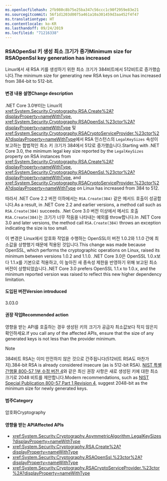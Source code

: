 ```yaml
---
ms.openlocfilehash: 2fb980c8b75e25ba347c56ccc1c90f2959e83e21
ms.sourcegitcommit: 56f1d1203d0075a461a10a301459d3aa452f4f47
ms.translationtype: HT
ms.contentlocale: ko-KR
ms.lasthandoff: 09/24/2019
ms.locfileid: "71216338"
---
```

### <a name="minimum-size-for-rsaopenssl-key-generation-has-increased"></a><span data-ttu-id="c863d-101">RSAOpenSsl 키 생성 최소 크기가 증가</span><span class="sxs-lookup"><span data-stu-id="c863d-101">Minimum size for RSAOpenSsl key generation has increased</span></span>

<span data-ttu-id="c863d-102">Linux에서 새 RSA 키를 생성하기 위한 최소 크기가 384비트에서 512비트로 증가했습니다.</span><span class="sxs-lookup"><span data-stu-id="c863d-102">The minimum size for generating new RSA keys on Linux has increased from 384-bit to 512-bit.</span></span>

#### <a name="change-description"></a><span data-ttu-id="c863d-103">변경 내용 설명</span><span class="sxs-lookup"><span data-stu-id="c863d-103">Change description</span></span>

<span data-ttu-id="c863d-104">.NET Core 3.0부터는 Linux의 <xref:System.Security.Cryptography.RSA.Create%2A?displayProperty=nameWithType>, <xref:System.Security.Cryptography.RSAOpenSsl.%23ctor%2A?displayProperty=nameWithType> 및 <xref:System.Security.Cryptography.RSACryptoServiceProvider.%23ctor%2A?displayProperty=nameWithType>에서 RSA 인스턴스의 `LegalKeySizes` 속성이 보고하는 합법적인 최소 키 크기가 384에서 512로 증가했습니다.</span><span class="sxs-lookup"><span data-stu-id="c863d-104">Starting with .NET Core 3.0, the minimum legal key size reported by the `LegalKeySizes` property on RSA instances from <xref:System.Security.Cryptography.RSA.Create%2A?displayProperty=nameWithType>, <xref:System.Security.Cryptography.RSAOpenSsl.%23ctor%2A?displayProperty=nameWithType>, and <xref:System.Security.Cryptography.RSACryptoServiceProvider.%23ctor%2A?displayProperty=nameWithType> on Linux has increased from 384 to 512.</span></span>

<span data-ttu-id="c863d-105">따라서 .NET Core 2.2 버전 이하에서는 `RSA.Create(384)` 같은 메서드 호출이 성공합니다.</span><span class="sxs-lookup"><span data-stu-id="c863d-105">As a result, in .NET Core 2.2 and earlier versions, a method call such as `RSA.Create(384)` succeeds.</span></span> <span data-ttu-id="c863d-106">.Net Core 3.0 버전 이상에서 메서드 호출 `RSA.Create(384)`는 크기가 너무 작음을 나타내는 예외를 throw합니다.</span><span class="sxs-lookup"><span data-stu-id="c863d-106">In .NET Core 3.0 and later versions, the method call `RSA.Create(384)` throws an exception indicating the size is too small.</span></span>

<span data-ttu-id="c863d-107">이 변경은 Linux에서 암호화 작업을 수행하는 OpenSSL이 버전 1.0.2와 1.1.0 간에 최소값을 상향했기 때문에 적용된 것입니다.</span><span class="sxs-lookup"><span data-stu-id="c863d-107">This change was made because OpenSSL, which performs the cryptographic operations on Linux, raised its minimum between versions 1.0.2 and 1.1.0.</span></span> <span data-ttu-id="c863d-108">.NET Core 3.0은 OpenSSL 1.0.x보다 1.1.x를 기본으로 적용하고, 이 높아진 새 종속성 제한을 반영하기 위해 보고된 최소 버전이 상향되었습니다.</span><span class="sxs-lookup"><span data-stu-id="c863d-108">.NET Core 3.0 prefers OpenSSL 1.1.x to 1.0.x, and the minimum reported version was raised to reflect this new higher dependency limitation.</span></span>

#### <a name="version-introduced"></a><span data-ttu-id="c863d-109">도입된 버전</span><span class="sxs-lookup"><span data-stu-id="c863d-109">Version introduced</span></span>

<span data-ttu-id="c863d-110">3.0</span><span class="sxs-lookup"><span data-stu-id="c863d-110">3.0</span></span>

#### <a name="recommended-action"></a><span data-ttu-id="c863d-111">권장 작업</span><span class="sxs-lookup"><span data-stu-id="c863d-111">Recommended action</span></span>

<span data-ttu-id="c863d-112">영향을 받는 API를 호출하는 경우 생성된 키의 크기가 공급자 최소값보다 작지 않은지 확인하세요.</span><span class="sxs-lookup"><span data-stu-id="c863d-112">If you call any of the affected APIs, ensure that the size of any generated keys is not less than the provider minimum.</span></span>

> [!NOTE]
> <span data-ttu-id="c863d-113">384비트 RSA는 이미 안전하지 않은 것으로 간주됩니다(512비트 RSA도 마찬가지).</span><span class="sxs-lookup"><span data-stu-id="c863d-113">384-bit RSA is already considered insecure (as is 512-bit RSA).</span></span> <span data-ttu-id="c863d-114">[NIST 특별 간행물 800-57 1부 수정 버전 4](https://nvlpubs.nist.gov/nistpubs/SpecialPublications/NIST.SP.800-57pt1r4.pdf)와 같은 최신 권장 사항은 새로 생성된 키에 대한 최소 크기로 2048 비트를 제안합니다.</span><span class="sxs-lookup"><span data-stu-id="c863d-114">Modern recommendations, such as [NIST Special Publication 800-57 Part 1 Revision 4](https://nvlpubs.nist.gov/nistpubs/SpecialPublications/NIST.SP.800-57pt1r4.pdf), suggest 2048-bit as the minimum size for newly generated keys.</span></span>

#### <a name="category"></a><span data-ttu-id="c863d-115">범주</span><span class="sxs-lookup"><span data-stu-id="c863d-115">Category</span></span>

<span data-ttu-id="c863d-116">암호화</span><span class="sxs-lookup"><span data-stu-id="c863d-116">Cryptography</span></span>

#### <a name="affected-apis"></a><span data-ttu-id="c863d-117">영향을 받는 API</span><span class="sxs-lookup"><span data-stu-id="c863d-117">Affected APIs</span></span>

- <xref:System.Security.Cryptography.AsymmetricAlgorithm.LegalKeySizes?displayProperty=nameWithType>
- <xref:System.Security.Cryptography.RSA.Create%2A?displayProperty=nameWithType>
- <xref:System.Security.Cryptography.RSAOpenSsl.%23ctor%2A?displayProperty=nameWithType>
- <xref:System.Security.Cryptography.RSACryptoServiceProvider.%23ctor%2A?displayProperty=nameWithType>

<!--
### Affected APIs

- `P:System.Security.Cryptography.AsymmetricAlgorithm.LegalKeySizes`
- `Overload:System.Security.Cryptography.RSA.Create`
- `Overload:System.Security.Cryptography.RSAOpenSsl.#ctor`
- `Overload:System.Security.Cryptography.RSACryptoServiceProvider.#ctor`

-->
